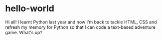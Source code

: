 # hello-world
Hi all! I learnt Python last year and now I'm back to tackle HTML, CSS and refresh my memory for Python so that I can code a text-based adventure game.
What's up?
